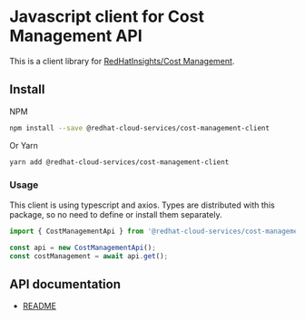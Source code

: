 
Javascript client for Cost Management API
=======================================

This is a client library for [RedHatInsights/Cost Management](https://github.com/project-koku).

Install
-------

NPM

```bash
npm install --save @redhat-cloud-services/cost-management-client
```

Or Yarn

```bash
yarn add @redhat-cloud-services/cost-management-client
```

### Usage

This client is using typescript and axios. Types are distributed with this package, so no need to define or install them separately.

```js
import { CostManagementApi } from '@redhat-cloud-services/cost-management-client';

const api = new CostManagementApi();
const costManagement = await api.get();
```

## API documentation

* [README](doc/README.md)
